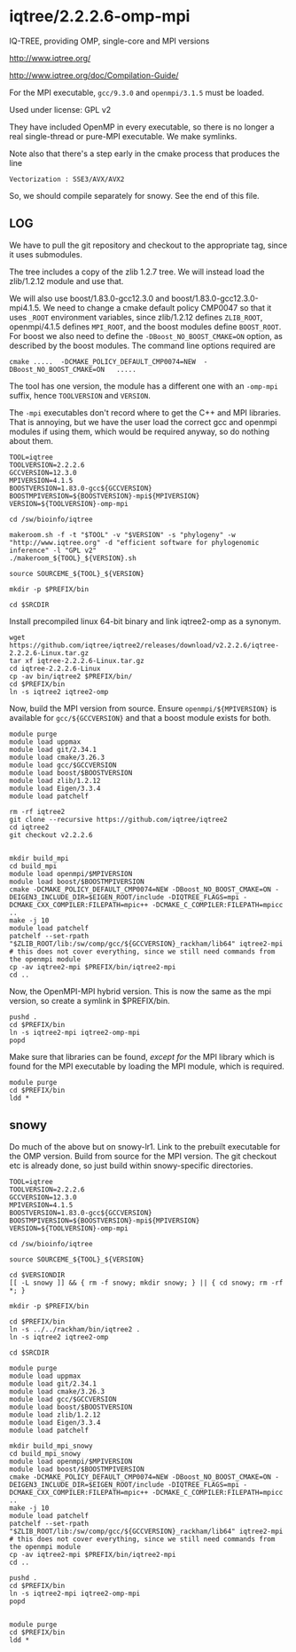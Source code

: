 iqtree/2.2.2.6-omp-mpi
======================

IQ-TREE, providing OMP, single-core and MPI versions

<http://www.iqtree.org/>

<http://www.iqtree.org/doc/Compilation-Guide/>

For the MPI executable, `gcc/9.3.0` and `openmpi/3.1.5` must be loaded.

Used under license:
GPL v2

They have included OpenMP in every executable, so there is no longer a real
single-thread or pure-MPI executable. We make symlinks.

Note also that there's a step early in the cmake process that produces the line

    Vectorization : SSE3/AVX/AVX2

So, we should compile separately for snowy. See the end of this file.


LOG
---

We have to pull the git repository and checkout to the appropriate tag, since it uses submodules.

The tree includes a copy of the zlib 1.2.7 tree.  We will instead load the zlib/1.2.12 module and use that.

We will also use boost/1.83.0-gcc12.3.0 and boost/1.83.0-gcc12.3.0-mpi4.1.5.
We need to change a cmake default policy CMP0047 so that it uses `_ROOT`
environment variables, since zlib/1.2.12 defines `ZLIB_ROOT`, openmpi/4.1.5
defines `MPI_ROOT`, and the boost modules define `BOOST_ROOT`.  For boost we
also need to define the `-DBoost_NO_BOOST_CMAKE=ON` option, as described by the
boost modules.  The command line options required are 

    cmake .....  -DCMAKE_POLICY_DEFAULT_CMP0074=NEW  -DBoost_NO_BOOST_CMAKE=ON   .....

The tool has one version, the module has a different one with an `-omp-mpi`
suffix, hence `TOOLVERSION` and `VERSION`.

The `-mpi` executables don't record where to get the C++ and MPI libraries.
That is annoying, but we have the user load the correct gcc and openmpi modules
if using them, which would be required anyway, so do nothing about them.

    TOOL=iqtree
    TOOLVERSION=2.2.2.6
    GCCVERSION=12.3.0
    MPIVERSION=4.1.5
    BOOSTVERSION=1.83.0-gcc${GCCVERSION}
    BOOSTMPIVERSION=${BOOSTVERSION}-mpi${MPIVERSION}
    VERSION=${TOOLVERSION}-omp-mpi

    cd /sw/bioinfo/iqtree

    makeroom.sh -f -t "$TOOL" -v "$VERSION" -s "phylogeny" -w "http://www.iqtree.org" -d "efficient software for phylogenomic inference" -l "GPL v2"
    ./makeroom_${TOOL}_${VERSION}.sh

    source SOURCEME_${TOOL}_${VERSION}

    mkdir -p $PREFIX/bin

    cd $SRCDIR

Install precompiled linux 64-bit binary and link iqtree2-omp as a synonym.

    wget https://github.com/iqtree/iqtree2/releases/download/v2.2.2.6/iqtree-2.2.2.6-Linux.tar.gz
    tar xf iqtree-2.2.2.6-Linux.tar.gz
    cd iqtree-2.2.2.6-Linux
    cp -av bin/iqtree2 $PREFIX/bin/
    cd $PREFIX/bin
    ln -s iqtree2 iqtree2-omp


Now, build the MPI version from source. Ensure `openmpi/${MPIVERSION}` is available for `gcc/${GCCVERSION}` and that a boost module exists for both.

    module purge
    module load uppmax
    module load git/2.34.1
    module load cmake/3.26.3
    module load gcc/$GCCVERSION
    module load boost/$BOOSTVERSION
    module load zlib/1.2.12
    module load Eigen/3.3.4
    module load patchelf

    rm -rf iqtree2
    git clone --recursive https://github.com/iqtree/iqtree2
    cd iqtree2
    git checkout v2.2.2.6


    mkdir build_mpi
    cd build_mpi
    module load openmpi/$MPIVERSION
    module load boost/$BOOSTMPIVERSION
    cmake -DCMAKE_POLICY_DEFAULT_CMP0074=NEW -DBoost_NO_BOOST_CMAKE=ON -DEIGEN3_INCLUDE_DIR=$EIGEN_ROOT/include -DIQTREE_FLAGS=mpi -DCMAKE_CXX_COMPILER:FILEPATH=mpic++ -DCMAKE_C_COMPILER:FILEPATH=mpicc ..
    make -j 10
    module load patchelf
    patchelf --set-rpath "$ZLIB_ROOT/lib:/sw/comp/gcc/${GCCVERSION}_rackham/lib64" iqtree2-mpi
    # this does not cover everything, since we still need commands from the openmpi module
    cp -av iqtree2-mpi $PREFIX/bin/iqtree2-mpi
    cd ..

Now, the OpenMPI-MPI hybrid version.  This is now the same as the mpi version, so create a symlink in $PREFIX/bin.

    pushd .
    cd $PREFIX/bin
    ln -s iqtree2-mpi iqtree2-omp-mpi
    popd


Make sure that libraries can be found, *except for* the MPI library which is found for the MPI executable by loading the MPI module, which is required.

    module purge
    cd $PREFIX/bin
    ldd *


snowy
-----

Do much of the above but on snowy-lr1. Link to the prebuilt executable for the
OMP version. Build from source for the MPI version. The git checkout etc is
already done, so just build within snowy-specific directories.

    TOOL=iqtree
    TOOLVERSION=2.2.2.6
    GCCVERSION=12.3.0
    MPIVERSION=4.1.5
    BOOSTVERSION=1.83.0-gcc${GCCVERSION}
    BOOSTMPIVERSION=${BOOSTVERSION}-mpi${MPIVERSION}
    VERSION=${TOOLVERSION}-omp-mpi

    cd /sw/bioinfo/iqtree

    source SOURCEME_${TOOL}_${VERSION}

    cd $VERSIONDIR
    [[ -L snowy ]] && { rm -f snowy; mkdir snowy; } || { cd snowy; rm -rf *; }

    mkdir -p $PREFIX/bin

    cd $PREFIX/bin
    ln -s ../../rackham/bin/iqtree2 .
    ln -s iqtree2 iqtree2-omp

    cd $SRCDIR

    module purge
    module load uppmax
    module load git/2.34.1
    module load cmake/3.26.3
    module load gcc/$GCCVERSION
    module load boost/$BOOSTVERSION
    module load zlib/1.2.12
    module load Eigen/3.3.4
    module load patchelf

    mkdir build_mpi_snowy
    cd build_mpi_snowy
    module load openmpi/$MPIVERSION
    module load boost/$BOOSTMPIVERSION
    cmake -DCMAKE_POLICY_DEFAULT_CMP0074=NEW -DBoost_NO_BOOST_CMAKE=ON -DEIGEN3_INCLUDE_DIR=$EIGEN_ROOT/include -DIQTREE_FLAGS=mpi -DCMAKE_CXX_COMPILER:FILEPATH=mpic++ -DCMAKE_C_COMPILER:FILEPATH=mpicc ..
    make -j 10
    module load patchelf
    patchelf --set-rpath "$ZLIB_ROOT/lib:/sw/comp/gcc/${GCCVERSION}_rackham/lib64" iqtree2-mpi
    # this does not cover everything, since we still need commands from the openmpi module
    cp -av iqtree2-mpi $PREFIX/bin/iqtree2-mpi
    cd ..

    pushd .
    cd $PREFIX/bin
    ln -s iqtree2-mpi iqtree2-omp-mpi
    popd


    module purge
    cd $PREFIX/bin
    ldd *

